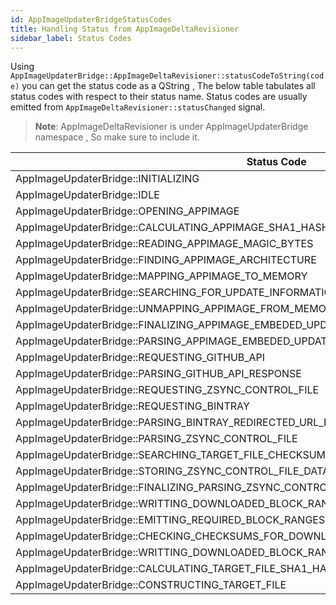 ```yaml
---
id: AppImageUpdaterBridgeStatusCodes
title: Handling Status from AppImageDeltaRevisioner
sidebar_label: Status Codes
---
```


Using ```AppImageUpdaterBridge::AppImageDeltaRevisioner::statusCodeToString(code)``` you can get the status code as 
a QString , The below table tabulates all status codes with respect to their status name.
Status codes are usually emitted from ```AppImageDeltaRevisioner::statusChanged``` signal.


> **Note**: AppImageDeltaRevisioner is under AppImageUpdaterBridge namespace , So make sure to include it.



| Status Code | Value |
|--------------------------------------------------------------------------------------------|-------|
| AppImageUpdaterBridge::INITIALIZING | 0 |
| AppImageUpdaterBridge::IDLE | 1 |
| AppImageUpdaterBridge::OPENING_APPIMAGE | 2 |
| AppImageUpdaterBridge::CALCULATING_APPIMAGE_SHA1_HASH | 3 |
| AppImageUpdaterBridge::READING_APPIMAGE_MAGIC_BYTES | 4 |
| AppImageUpdaterBridge::FINDING_APPIMAGE_ARCHITECTURE | 5 |
| AppImageUpdaterBridge::MAPPING_APPIMAGE_TO_MEMORY | 6 |
| AppImageUpdaterBridge::SEARCHING_FOR_UPDATE_INFORMATION_SECTION_HEADER | 7 |
| AppImageUpdaterBridge::UNMAPPING_APPIMAGE_FROM_MEMORY | 8 |
| AppImageUpdaterBridge::FINALIZING_APPIMAGE_EMBEDED_UPDATE_INFORMATION | 9 |
| AppImageUpdaterBridge::PARSING_APPIMAGE_EMBEDED_UPDATE_INFORMATION | 50 |
| AppImageUpdaterBridge::REQUESTING_GITHUB_API | 51 |
| AppImageUpdaterBridge::PARSING_GITHUB_API_RESPONSE | 52 |
| AppImageUpdaterBridge::REQUESTING_ZSYNC_CONTROL_FILE | 53 |
| AppImageUpdaterBridge::REQUESTING_BINTRAY | 54 |
| AppImageUpdaterBridge::PARSING_BINTRAY_REDIRECTED_URL_FOR_LATEST_PACKAGE_URL | 55 |
| AppImageUpdaterBridge::PARSING_ZSYNC_CONTROL_FILE | 56 |
| AppImageUpdaterBridge::SEARCHING_TARGET_FILE_CHECKSUM_BLOCK_OFFSET_IN_ZSYNC_CONTROL_FILE | 57 |
| AppImageUpdaterBridge::STORING_ZSYNC_CONTROL_FILE_DATA_TO_MEMORY | 58 |
| AppImageUpdaterBridge::FINALIZING_PARSING_ZSYNC_CONTROL_FILE | 59 |
| AppImageUpdaterBridge::WRITTING_DOWNLOADED_BLOCK_RANGES | 100 |
| AppImageUpdaterBridge::EMITTING_REQUIRED_BLOCK_RANGES | 101 |
| AppImageUpdaterBridge::CHECKING_CHECKSUMS_FOR_DOWNLOADED_BLOCK_RANGES | 102 |
| AppImageUpdaterBridge::WRITTING_DOWNLOADED_BLOCK_RANGES_TO_TARGET_FILE | 103 |
| AppImageUpdaterBridge::CALCULATING_TARGET_FILE_SHA1_HASH | 104 |
| AppImageUpdaterBridge::CONSTRUCTING_TARGET_FILE | 105 |
